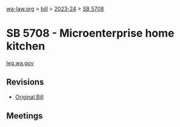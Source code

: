 [wa-law.org](/) > [bill](/bill/) > [2023-24](/bill/2023-24/) > [SB 5708](/bill/2023-24/sb/5708/)

# SB 5708 - Microenterprise home kitchen
[leg.wa.gov](https://app.leg.wa.gov/billsummary?BillNumber=5708&Year=2023&Initiative=false)

## Revisions
* [Original Bill](1/)

## Meetings